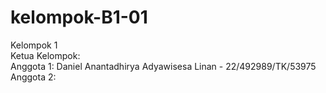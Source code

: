 # kelompok-B1-01

Kelompok 1  
Ketua Kelompok:  
Anggota 1: Daniel Anantadhirya Adyawisesa Linan - 22/492989/TK/53975  
Anggota 2:  
